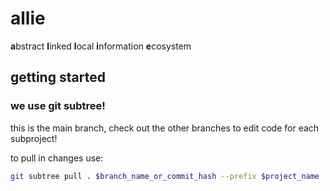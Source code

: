 # allie
**a**bstract **l**inked **l**ocal **i**nformation **e**cosystem

## getting started

### we use git subtree!
this is the main branch, check out the other branches to edit code
for each subproject!

to pull in changes use:
```sh
git subtree pull . $branch_name_or_commit_hash --prefix $project_name
```
